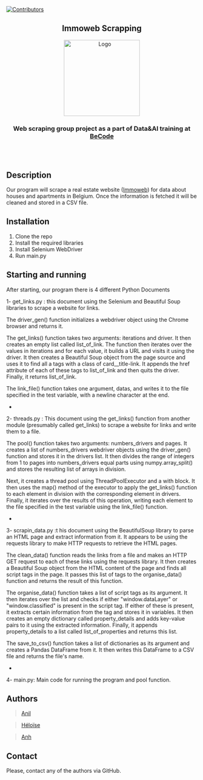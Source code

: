 [![Contributors][contributors-shield]][contributors-url]

<h2 align="center"> Immoweb Scrapping </h2>
<p align="center"><a href="https://github.com/Yheloww/real-estate-price-prediction">
<img src="https://becode.org/app/uploads/2020/03/cropped-becode-logo-seal.png" alt="Logo" width="200" height="200"></a></p>
<h3 align="center">Web scraping group project as a part of Data&AI training at <a href="https://github.com/becodeorg"><strong>BeCode</strong></a></h3><br><br>

## Description

Our program will scrape a real estate website ([Immoweb](https://www.immoweb.be/en)) for data about houses and apartments
in Belgium. Once the information is fetched it will be cleaned and stored in a CSV file.

## Installation

1. Clone the repo
2. Install the required libraries
3. Install Selenium WebDriver
4. Run main.py

## Starting and running

After starting, our program there is 4 different Python Documents

1- get_links.py : this document using the Selenium and Beautiful Soup libraries to scrape a website for links.

The driver_gen() function initializes a webdriver object using the Chrome browser and returns it.

The get_links() function takes two arguments: iterations and driver. It then creates an empty list called list_of_link. The function then iterates over the values in iterations and for each value, it builds a URL and visits it using the driver. It then creates a Beautiful Soup object from the page source and uses it to find all a tags with a class of card\_\_title-link. It appends the href attribute of each of these tags to list_of_link and then quits the driver. Finally, it returns list_of_link.

The link_file() function takes one argument, datas, and writes it to the file specified in the test variable, with a newline character at the end.

-

2- threads.py : This document using the get_links() function from another module (presumably called get_links) to scrape a website for links and write them to a file.

The pool() function takes two arguments: numbers_drivers and pages. It creates a list of numbers_drivers webdriver objects using the driver_gen() function and stores it in the drivers list. It then divides the range of integers from 1 to pages into numbers_drivers equal parts using numpy.array_split() and stores the resulting list of arrays in division.

Next, it creates a thread pool using ThreadPoolExecutor and a with block. It then uses the map() method of the executor to apply the get_links() function to each element in division with the corresponding element in drivers. Finally, it iterates over the results of this operation, writing each element to the file specified in the test variable using the link_file() function.

-

3- scrapin_data.py :t his document using the BeautifulSoup library to parse an HTML page and extract information from it. It appears to be using the requests library to make HTTP requests to retrieve the HTML pages.

The clean_data() function reads the links from a file and makes an HTTP GET request to each of these links using the requests library. It then creates a Beautiful Soup object from the HTML content of the page and finds all script tags in the page. It passes this list of tags to the organise_data() function and returns the result of this function.

The organise_data() function takes a list of script tags as its argument. It then iterates over the list and checks if either "window.dataLayer" or "window.classified" is present in the script tag. If either of these is present, it extracts certain information from the tag and stores it in variables. It then creates an empty dictionary called property_details and adds key-value pairs to it using the extracted information. Finally, it appends property_details to a list called list_of_properties and returns this list.

The save_to_csv() function takes a list of dictionaries as its argument and creates a Pandas DataFrame from it. It then writes this DataFrame to a CSV file and returns the file's name.

-

4- main.py: Main code for running the program and pool function.

## Authors

> [Anil](https://github.com/anilembel)

> [Héloïse](https://github.com/Yheloww)

> [Anh](https://github.com/AnhSN)

<!-- CONTACT -->

## Contact

Please, contact any of the authors via GitHub.

<!-- MARKDOWN LINKS & IMAGES -->
<!-- https://www.markdownguide.org/basic-syntax/#reference-style-links -->

[contributors-shield]: https://img.shields.io/github/contributors/CorentinChanet/challenge-collecting-data.svg?style=for-the-badge

[contributors-url]: [https://github.com/Yheloww/real-estate-price-prediction/graphs/contributors]
